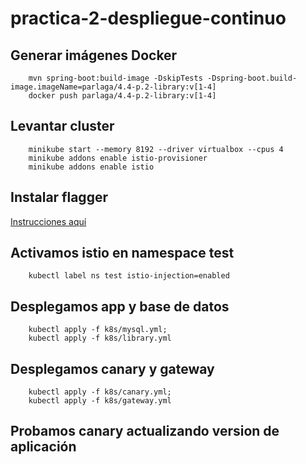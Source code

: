 # practica-2-despliegue-continuo
## Generar imágenes Docker
```
    mvn spring-boot:build-image -DskipTests -Dspring-boot.build-image.imageName=parlaga/4.4-p.2-library:v[1-4]
    docker push parlaga/4.4-p.2-library:v[1-4]
```

## Levantar cluster
```
    minikube start --memory 8192 --driver virtualbox --cpus 4
    minikube addons enable istio-provisioner
    minikube addons enable istio
```
## Instalar flagger
[Instrucciones aquí](https://docs.flagger.app/install/flagger-install-on-kubernetes)

## Activamos istio en namespace test
```
    kubectl label ns test istio-injection=enabled
```

## Desplegamos app y base de datos
```
    kubectl apply -f k8s/mysql.yml;
    kubectl apply -f k8s/library.yml
```

## Desplegamos canary y gateway 
```
    kubectl apply -f k8s/canary.yml;
    kubectl apply -f k8s/gateway.yml
```
## Probamos canary actualizando version de aplicación




